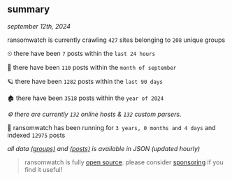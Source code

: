
## summary
_september 12th, 2024_

ransomwatch is currently crawling `427` sites belonging to `208` unique groups

⏲ there have been `7` posts within the `last 24 hours`

🦈 there have been `110` posts within the `month of september`

🪐 there have been `1282` posts within the `last 90 days`

🏚 there have been `3518` posts within the `year of 2024`

_⚙️ there are currently `132` online hosts & `132` custom parsers._

🦕 ransomwatch has been running for `3 years, 0 months and 4 days` and indexed `12975` posts

_all data  [(groups)](http://ransomwhat.telemetry.ltd/groups) and [(posts)](http://ransomwhat.telemetry.ltd/posts) is available in JSON (updated hourly)_

> ransomwatch is fully [open source](https://github.com/joshhighet/ransomwatch#ransomwatch--). please consider [sponsoring](https://github.com/sponsors/joshhighet) if you find it useful!
